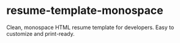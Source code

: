 # resume-template-monospace
Clean, monospace HTML resume template for developers. Easy to customize and print-ready.
